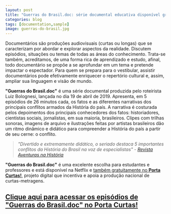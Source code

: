 ```yaml
---
layout: post
title: "Guerras do Brasil.doc: série documental educativa disponível gratuitamente"
categories: blog
tags: [documentation,sample]
image: guerras-do-brasil.jpg
---
```


Documentários são produções audiovisuais (curtas ou longas) que se caracterizam por abordar e explorar aspectos da realidade. Discutem episódios, situações ou temas de todas as áreas do conhecimento. Trata-se também, acreditamos, de uma forma rica de aprendizado e estudo, afinal, todo documentário se propõe a se aprofundar em um tema e pretende impactar o espectador. Para quem se prepara para o vestibular, assistir documentários pode efetivamente enriquecer o repertório cultural e, assim, ampliar sua linguagem e visão de mundo.

**"Guerras do Brasil.doc"** é uma série documental produzida pelo roteirista Luiz Bolognesi, lançada no dia 19 de abril de 2019. Apresenta, em 5 episódios de 26 minutos cada, os fatos e as diferentes narrativas dos principais conflitos armados da História do país. A narrativa é costurada pelos depoimentos dos principais conhecedores dos fatos: historiadores, cientistas sociais, jornalistas, em sua maioria, brasileiros. Clipes com trilhas sonoras, imagens de arquivo e ilustrações feitas por artistas brasileiros dão um ritmo dinâmico e didático para compreender a História do país a partir de seu cerne: o conflito.

> *"Divertido e extremamente didático, o seriado destaca 5 importantes conflitos da História do Brasil na voz de especialistas"* - *[Revista Aventuras na História](https://aventurasnahistoria.uol.com.br/noticias/reportagem/ah-indica-guerras-do-brasildoc.phtml "AH indica: Guerras do Brasil.doc, série da Netflix")*

**"Guerras do Brasil.doc"** é uma excelente escolha para estudantes e professores e está disponível na Netflix e [também gratuitamente no **Porta Curtas!**](http://portacurtas.org.br/series/serie.aspx?serieId=28), projeto digital que incentiva e apoia a produção nacional de curtas-metragens.

## [Clique aqui para acessar os episódios de "Guerras do Brasil.doc" no Porta Curtas!](http://portacurtas.org.br/series/serie.aspx?serieId=28)